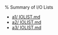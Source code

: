 % Summary of I/O Lists

- [a1/ IOLIST.md](a1/IOLIST.md)
- [a2/ IOLIST.md](a2/IOLIST.md)
- [a3/ IOLIST.md](a3/IOLIST.md)
